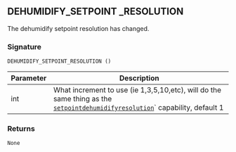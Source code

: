 ## DEHUMIDIFY\_SETPOINT \_RESOLUTION

The  dehumidify setpoint resolution has changed.

### Signature

`DEHUMIDIFY_SETPOINT_RESOLUTION ()`


| Parameter | Description |
| --- | --- |
| int | What increment to use (ie 1,3,5,10,etc), will do the same thing as the [`setpointdehumidifyresolution`][1]\` capability, default 1 |


### Returns

`None`





[1]:	https://snap-one.github.io/docs-driverworks-proxyprotocol/#thermostat-capabilities